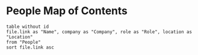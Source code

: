 # People Map of Contents

```dataview
table without id 
file.link as "Name", company as "Company", role as "Role", location as "Location"
from "People"
sort file.link asc
```
